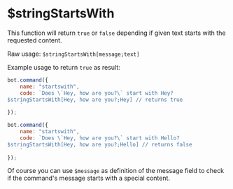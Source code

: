 # $stringStartsWith

This function will return `true` or `false` depending if given text starts with the requested content.

Raw usage: `$stringStartsWith[message;text]`

Example usage to return `true` as result:

```js
bot.command({
    name: "startswith",
    code: `Does \`Hey, how are you?\` start with Hey?
$stringStartsWith[Hey, how are you?;Hey] // returns true
    `
});
```

```js
bot.command({
    name: "startswith",
    code: `Does \`Hey, how are you?\` start with Hello?
$stringStartsWith[Hey, how are you?;Hello] // returns false
    `
});
```

Of course you can use `$message` as definition of the message field to check if the command's message starts with a special content.

